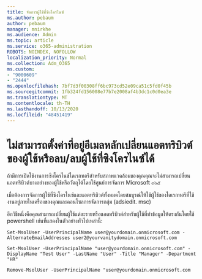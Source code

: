 ```yaml
---
title: จัดการผู้ใช้ที่ซิงโครไนซ์
ms.author: pebaum
author: pebaum
manager: mnirkhe
ms.audience: Admin
ms.topic: article
ms.service: o365-administration
ROBOTS: NOINDEX, NOFOLLOW
localization_priority: Normal
ms.collection: Adm_O365
ms.custom:
- "9000609"
- "2444"
ms.openlocfilehash: 7bf7d3f00308ff6bc973cd52e09ca51c5fd0f45b
ms.sourcegitcommit: 1fb324fd156008e77b7e2008af4b3dc1c0d0ea3e
ms.translationtype: MT
ms.contentlocale: th-TH
ms.lasthandoff: 10/13/2020
ms.locfileid: "48451419"
---
```

# <a name="unable-to-set-primary-email-address-change-user-attributes-or-removedelete-a-synchronized-user"></a>ไม่สามารถตั้งค่าที่อยู่อีเมลหลักเปลี่ยนแอตทริบิวต์ของผู้ใช้หรือลบ/ลบผู้ใช้ที่ซิงโครไนซ์ได้

ถ้ามีการเปิดใช้งานการซิงโครไนซ์ไดเรกทอรีสำหรับสภาพแวดล้อมของคุณคุณจะไม่สามารถเปลี่ยนแอตทริบิวต์บางอย่างของผู้ใช้หรือวัตถุได้โดยใช้ศูนย์การจัดการ Microsoft ๓๖๕

เมื่อต้องการจัดการผู้ใช้ที่ซิงโครไนซ์และแอตทริบิวต์ทั้งหมดโดยสมบูรณ์ให้ใช้ผู้ใช้ของไดเรกทอรีที่ใช้งานอยู่ภายในเครื่องของคุณและคอนโซลการจัดการกลุ่ม (adsiedit. msc)  

อีกวิธีหนึ่งคือคุณสามารถเปลี่ยนผู้ใช้แต่ละรายหรือแอตทริบิวต์สำหรับผู้ใช้ที่ทำข้อมูลให้ตรงกันโดยใช้ powershell เช่นที่แสดงในตัวอย่างทั่วไปเหล่านี้:

`Set-MsolUser -UserPrincipalName user@yourdomain.onmicrosoft.com -AlternateEmailAddresses user2@yourvanitydomain.onmicrosoft.com`

`Set-MsolUser -UserPrincipalName "user@yourdomain.onmicrosoft.com" -DisplayName "Test User" -LastName "User" -Title "Manager" -Department "HR"`

`Remove-MsolUser -UserPrincipalName "user@yourdomain.onmicrosoft.com`
